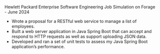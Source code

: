 Hewlett Packard Enterprise Software Engineering Job Simulation on Forage - June
2024

 * Wrote a proposal for a RESTful web service to manage a list of employees.
 * Built a web server application in Java Spring Boot that can accept and
   respond to HTTP requests as well as support uploading JSON data.
 * Developed and ran a set of unit tests to assess my Java Spring Boot
   application’s performance.
